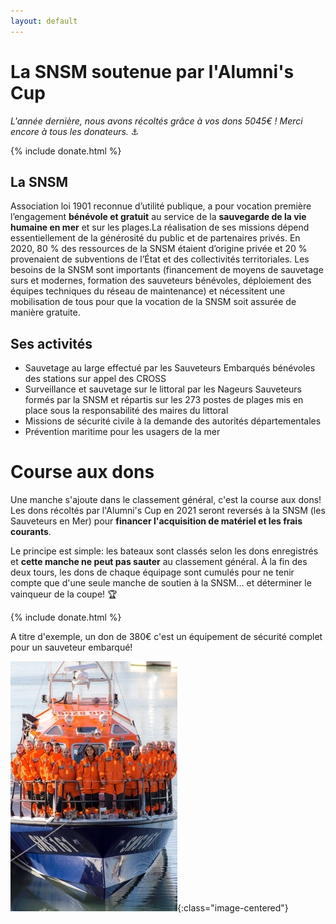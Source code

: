 ```yaml
---
layout: default
---
```


# La SNSM soutenue par l'Alumni's Cup

*L'année dernière, nous avons récoltés grâce à vos dons 5045€ ! Merci encore à tous les donateurs.* &#x2693;

{% include donate.html %}

## La SNSM

Association loi 1901 reconnue d’utilité publique, a pour vocation première l’engagement **bénévole et gratuit** au service de la **sauvegarde de la vie humaine en mer** et sur les plages.La réalisation de ses missions dépend essentiellement de la générosité du public et de partenaires privés. En 2020, 80 % des ressources de la SNSM étaient d’origine privée et 20 % provenaient de subventions de l’État et des collectivités territoriales. Les besoins de la SNSM sont importants (financement de moyens de sauvetage surs et modernes, formation des sauveteurs bénévoles, déploiement des équipes techniques du réseau de maintenance) et nécessitent une mobilisation de tous pour que la vocation de la SNSM soit assurée de manière gratuite.

## Ses activités
- Sauvetage au large effectué par les Sauveteurs Embarqués bénévoles des stations sur appel des CROSS
- Surveillance et sauvetage sur le littoral par les Nageurs Sauveteurs formés par la SNSM et répartis sur les 273 postes de plages mis en place sous la responsabilité des maires du littoral
- Missions de sécurité civile à la demande des autorités départementales
- Prévention maritime pour les usagers de la mer

# Course aux dons

Une manche s'ajoute dans le classement général, c'est la course aux dons!
Les dons récoltés par l'Alumni's Cup en 2021 seront reversés à la SNSM (les Sauveteurs en Mer) pour **financer l'acquisition de matériel et les frais courants**.

Le principe est simple: les bateaux sont classés selon les dons enregistrés et **cette manche ne peut pas sauter** au classement général. &Agrave; la fin des deux tours, les dons de chaque équipage sont cumulés pour ne tenir compte que d'une seule manche de soutien à la SNSM... et déterminer le vainqueur de la coupe! &#x1F3C6;

{% include donate.html %} 

A titre d'exemple, un don de 380€ c'est un équipement de sécurité complet pour un sauveteur embarqué!

![Le vecteur du Havre et ses bénévoles](/assets/img/snsm_vecteur.jpg){:class="image-centered"}
